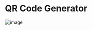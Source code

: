 # QR Code Generator
 
![image](https://github.com/MunDo12138/QR_Code_Generator/assets/66548936/c32a1baa-6ffa-4943-9549-4d53fcdef55f)
